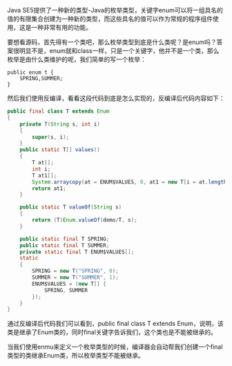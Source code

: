 Java SE5提供了一种新的类型-Java的枚举类型，关键字enum可以将一组具名的值的有限集合创建为一种新的类型，而这些具名的值可以作为常规的程序组件使用，这是一种非常有用的功能。

要想看源码，首先得有一个类吧，那么枚举类型到底是什么类呢？是enum吗？答案很明显不是，enum就和class一样，只是一个关键字，他并不是一个类，那么枚举是由什么类维护的呢，我们简单的写一个枚举：

```
public enum t {
    SPRING,SUMMER;
}
```

然后我们使用反编译，看看这段代码到底是怎么实现的，反编译后代码内容如下：

```java
public final class T extends Enum
{
    private T(String s, int i)
    {
        super(s, i);
    }
    public static T[] values()
    {
        T at[];
        int i;
        T at1[];
        System.arraycopy(at = ENUM$VALUES, 0, at1 = new T[i = at.length], 0, i);
        return at1;
    }

    public static T valueOf(String s)
    {
        return (T)Enum.valueOf(demo/T, s);
    }

    public static final T SPRING;
    public static final T SUMMER;
    private static final T ENUM$VALUES[];
    static
    {
        SPRING = new T("SPRING", 0);
        SUMMER = new T("SUMMER", 1);
        ENUM$VALUES = (new T[] {
            SPRING, SUMMER
        });
    }
}
```

通过反编译后代码我们可以看到，public final class T extends Enum，说明，该类是继承了Enum类的，同时final关键字告诉我们，这个类也是不能被继承的。

当我们使用enmu来定义一个枚举类型的时候，编译器会自动帮我们创建一个final类型的类继承Enum类，所以枚举类型不能被继承。